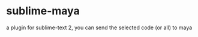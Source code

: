 sublime-maya
============

a plugin for sublime-text 2, you can send the selected code (or all) to maya
